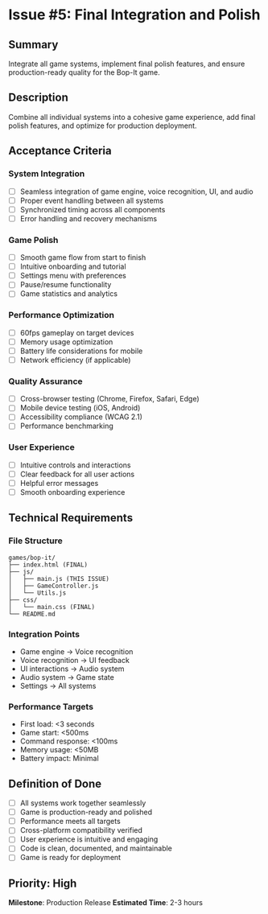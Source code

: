 # Issue #5: Final Integration and Polish

## Summary
Integrate all game systems, implement final polish features, and ensure production-ready quality for the Bop-It game.

## Description
Combine all individual systems into a cohesive game experience, add final polish features, and optimize for production deployment.

## Acceptance Criteria

### System Integration
- [ ] Seamless integration of game engine, voice recognition, UI, and audio
- [ ] Proper event handling between all systems
- [ ] Synchronized timing across all components
- [ ] Error handling and recovery mechanisms

### Game Polish
- [ ] Smooth game flow from start to finish
- [ ] Intuitive onboarding and tutorial
- [ ] Settings menu with preferences
- [ ] Pause/resume functionality
- [ ] Game statistics and analytics

### Performance Optimization
- [ ] 60fps gameplay on target devices
- [ ] Memory usage optimization
- [ ] Battery life considerations for mobile
- [ ] Network efficiency (if applicable)

### Quality Assurance
- [ ] Cross-browser testing (Chrome, Firefox, Safari, Edge)
- [ ] Mobile device testing (iOS, Android)
- [ ] Accessibility compliance (WCAG 2.1)
- [ ] Performance benchmarking

### User Experience
- [ ] Intuitive controls and interactions
- [ ] Clear feedback for all user actions
- [ ] Helpful error messages
- [ ] Smooth onboarding experience

## Technical Requirements

### File Structure
```
games/bop-it/
├── index.html (FINAL)
├── js/
│   ├── main.js (THIS ISSUE)
│   ├── GameController.js
│   └── Utils.js
├── css/
│   └── main.css (FINAL)
└── README.md
```

### Integration Points
- Game engine → Voice recognition
- Voice recognition → UI feedback
- UI interactions → Audio system
- Audio system → Game state
- Settings → All systems

### Performance Targets
- First load: <3 seconds
- Game start: <500ms
- Command response: <100ms
- Memory usage: <50MB
- Battery impact: Minimal

## Definition of Done
- [ ] All systems work together seamlessly
- [ ] Game is production-ready and polished
- [ ] Performance meets all targets
- [ ] Cross-platform compatibility verified
- [ ] User experience is intuitive and engaging
- [ ] Code is clean, documented, and maintainable
- [ ] Game is ready for deployment

## Priority: High
**Milestone**: Production Release
**Estimated Time**: 2-3 hours